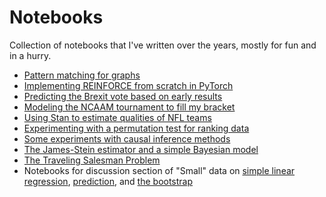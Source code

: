 # Notebooks
Collection of notebooks that I've written over the years, mostly for fun and in a hurry.

- [Pattern matching for graphs](https://github.com/schmit/notebooks/blob/master/notebooks/graph-pattern-match/graph_pattern_matching.ipynb)
- [Implementing REINFORCE from scratch in PyTorch](https://github.com/schmit/fun-notebooks/blob/master/notebooks/reinforce/reinforce-discrete.ipynb)
- [Predicting the Brexit vote based on early results](https://github.com/schmit/fun-notebooks/blob/master/notebooks/brexit-vote/predicting-brexit-early-counts.ipynb)
- [Modeling the NCAAM tournament to fill my bracket](https://github.com/schmit/fun-notebooks/blob/master/notebooks/march-madness-2017/how-i-fill-my-bracket-2017.ipynb)
- [Using Stan to estimate qualities of NFL teams](https://github.com/schmit/fun-notebooks/blob/master/notebooks/nfl-2016/stan-for-nfl.ipynb)
- [Experimenting with a permutation test for ranking data](https://github.com/schmit/fun-notebooks/blob/master/notebooks/permutation-test-for-rankings/permutation-test-for-rankings-data.ipynb)
- [Some experiments with causal inference methods](https://github.com/schmit/fun-notebooks/blob/master/notebooks/causal-inference/causal_inference.ipynb)
- [The James-Stein estimator and a simple Bayesian model](https://github.com/schmit/fun-notebooks/blob/master/notebooks/stein-and-bayes/stein-and-bayes.ipynb)
- [The Traveling Salesman Problem](https://github.com/schmit/fun-notebooks/blob/master/notebooks/tsp/tsp-doodles.ipynb)
- Notebooks for discussion section of "Small" data on [simple linear regression](https://github.com/schmit/fun-notebooks/blob/master/notebooks/small-data-discussion-sections/simple-linear-regression.ipynb), [prediction](https://github.com/schmit/fun-notebooks/blob/master/notebooks/small-data-discussion-sections/prediction.ipynb), and [the bootstrap](https://github.com/schmit/fun-notebooks/blob/master/notebooks/small-data-discussion-sections/the-bootstrap.ipynb)
